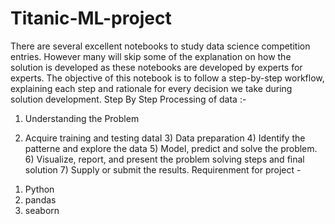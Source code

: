 # Titanic-ML-project
There are several excellent notebooks to study data science competition entries. However many will skip some of the explanation on how the solution is developed as these notebooks are developed by experts for experts. The objective of this notebook is to follow a step-by-step workflow, explaining each step and rationale for every decision we take during solution development.
Step By Step Processing of data :-

1) Understanding the Problem

2) Acquire training and testing dataI 3) Data preparation 4) Identify the patterne and explore the data 5) Model, predict and solve the problem. 6) Visualize, report, and present the problem solving steps and final solution 7) Supply or submit the results.
Requirenment for project - 
1. Python 
2. pandas 
3. seaborn 
